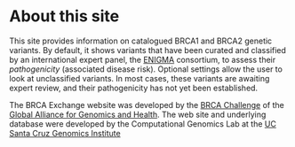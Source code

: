 # About this site

This site provides information on catalogued BRCA1 and BRCA2 genetic variants.  By default, it shows variants that have been curated and classified by an international expert panel, the [ENIGMA](http://enigmaconsortium.org/) consortium, to assess their *pathogenicity* (associated disease risk).  Optional settings allow the user to look at unclassified variants.  In most cases, these variants are awaiting expert review, and their pathogenicity has not yet been established.

The BRCA Exchange website was developed by the [BRCA Challenge](https://genomicsandhealth.org/work-products-demonstration-projects/brca-challenge-0) of the [Global Alliance for Genomics and Health](https://genomicsandhealth.org/).  The web site and underlying database were developed by the Computational Genomics Lab at the [UC Santa Cruz Genomics Institute](https://genomics.soe.ucsc.edu/)
